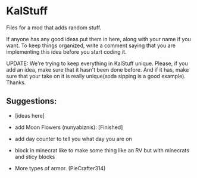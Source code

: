 # KalStuff
Files for a mod that adds random stuff.

If anyone has any good ideas put them in here, along with your name if you want. To keep things organized, write a comment saying that you are implementing this idea before you start coding it.

UPDATE: We're trying to keep everything in KalStuff unique. Please, if you add an idea, make sure that it hasn't been done before. And if it has, make sure that your take on it is really unique(soda sipping is a good example). Thanks.

## Suggestions:

 - [ideas here]

 - add Moon Flowers (nunyabiznis): [Finished]
 - add day counter to tell you what day you are on 
 - block in minecrat like to make some thing like an RV but with minecrats and sticy blocks
 - More types of armor. (PieCrafter314)
